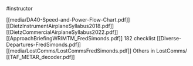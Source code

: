 #instructor

[[media/DA40-Speed-and-Power-Flow-Chart.pdf]]
[[DietzInstrumentAirplaneSyllabus2018.pdf]]
[[DietzCommercialAirplaneSyllabus2022.pdf]]
[[ApproachBriefingWRIMTM_FredSimonds.pdf]]
182 checklist 
[[Diverse-Departures-FredSimonds.pdf]]
[[media/LostComms/LostCommsFredSimonds.pdf]]
Others in LostComms/
[[TAF_METAR_decoder.pdf]]
